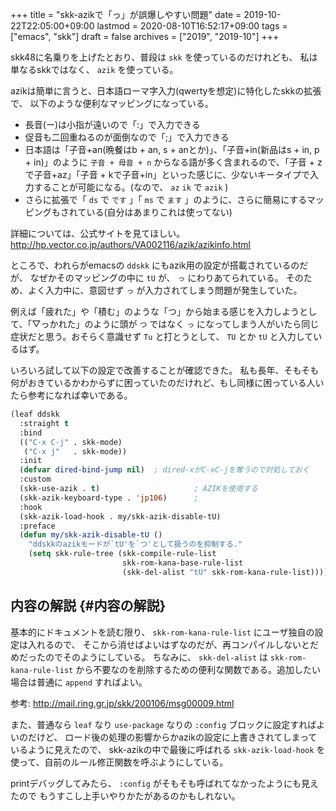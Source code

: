 +++
title = "skk-azikで「っ」が誤爆しやすい問題"
date = 2019-10-22T22:05:00+09:00
lastmod = 2020-08-10T16:52:17+09:00
tags = ["emacs", "skk"]
draft = false
archives = ["2019", "2019-10"]
+++

skk48に名乗りを上げたとおり、普段は `skk` を使っているのだけれども、
私は単なるskkではなく、 `azik` を使っている。

azikは簡単に言うと、日本語ローマ字入力(qwertyを想定)に特化したskkの拡張で、
以下のような便利なマッピングになっている。

-   長音(ー)は小指が遠いので「:」で入力できる
-   促音も二回重ねるのが面倒なので「;」で入力できる
-   日本語は「子音+an(晩餐はb + an, s + anとか)」、「子音+in(新品はs + in, p + in)」のように `子音 + 母音 + n` からなる語が多く含まれるので、「子音 + zで子音+az」「子音 + kで子音+in」といった感じに、少ないキータイプで入力することが可能になる。(なので、 `az` `ik` で `azik` )
-   さらに拡張で「 `ds` で `です` 」「 `ms` で `ます` 」のように、さらに簡易にするマッピングもされている(自分はあまりこれは使ってない)

詳細については、公式サイトを見てほしい。
<http://hp.vector.co.jp/authors/VA002116/azik/azikinfo.html>

ところで、われらがemacsの `ddskk` にもazik用の設定が搭載されているのだが、
なぜかそのマッピングの中に `tU` が、 `っ` にわりあてられている。
そのため、よく入力中に、意図せず `っ` が入力されてしまう問題が発生していた。

例えば「疲れた」や「積む」のような「つ」から始まる感じを入力しようとして、「▽っかれた」のように頭が `つ` ではなく `っ` になってしまう人がいたら同じ症状だと思う。おそらく意識せず `Tu` と打とうとして、 `TU` とか `tU` と入力しているはず。

いろいろ試して以下の設定で改善することが確認できた。
私も長年、そもそも何がおきているかわからずに困っていたのだけれど、もし同様に困っている人いたら参考になれば幸いである。

```lisp
(leaf ddskk
  :straight t
  :bind
  (("C-x C-j" . skk-mode)
   ("C-x j"   . skk-mode))
  :init
  (defvar dired-bind-jump nil)  ; dired-xがC-xC-jを奪うので対処しておく
  :custom
  (skk-use-azik . t)                     ; AZIKを使用する
  (skk-azik-keyboard-type . 'jp106)      ;
  :hook
  (skk-azik-load-hook . my/skk-azik-disable-tU)
  :preface
  (defun my/skk-azik-disable-tU ()
    "ddskkのazikモードが`tU'を`つ'として扱うのを抑制する."
    (setq skk-rule-tree (skk-compile-rule-list
                         skk-rom-kana-base-rule-list
                         (skk-del-alist "tU" skk-rom-kana-rule-list)))))
```


## 内容の解説 {#内容の解説}

基本的にドキュメントを読む限り、 `skk-rom-kana-rule-list` にユーザ独自の設定は入れるので、
そこから消せばよいはずなのだが、再コンパイルしないとだめだったのでそのようにしている。
ちなみに、 `skk-del-alist` は `skk-rom-kana-rule-list` から不要なのを削除するための便利な関数である。追加したい場合は普通に `append` すればよい。

参考: <http://mail.ring.gr.jp/skk/200106/msg00009.html>

また、普通なら `leaf` なり `use-package` なりの `:config` ブロックに設定すればよいのだけど、
ロード後の処理の影響からかazikの設定に上書きされてしまっているように見えたので、
skk-azikの中で最後に呼ばれる `skk-azik-load-hook` を使って、自前のルール修正関数を呼ぶようにしている。

printデバッグしてみたら、 `:config` がそもそも呼ばれてなかったようにも見えたので
もうすこし上手いやりかたがあるのかもしれない。
